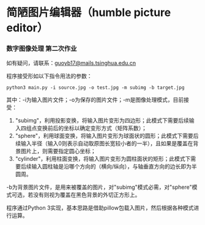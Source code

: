 # 简陋图片编辑器（humble picture editor）

### 数字图像处理 第二次作业

如有疑问，请联系：guoyb17@mails.tsinghua.edu.cn

程序接受形如以下指令用法的参数：

```shell
python3 main.py -i source.jpg -o test.jpg -m subimg -b target.jpg
```

其中：-i为输入图片文件；-o为保存的图片文件；-m是图像处理模式，目前接受：

1. "subimg"，利用投影变换，将输入图片变形为四边形；此模式下需要后续输入四组点变换前后的坐标以确定变形方式（矩阵系数）；
2. "sphere"，利用球面变换，将输入图片变形为球面状的圆形；此模式下需要后续输入半径（输入0则表示自动取原图长宽较小者的一半），且如果是覆盖在背景图片上，则需要指定圆心坐标；
3. "cylinder"，利用柱面变换，将输入图片变形为圆柱面状的矩形；此模式下需要后续输入圆柱轴是沿哪个方向的（横向/纵向），与轴垂直方向的边长即为半圆周。

-b为背景图片文件，是用来被覆盖的图片，对"subimg"模式必需，对"sphere"模式可选，若没有则视为覆盖在黑色背景的外切正方形上。

程序通过Python 3实现，基本思路是借助pillow包载入图片，然后根据各种模式进行运算。
